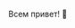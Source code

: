 Всем привет! 👋 

<!---
sVostoka/sVostoka is a ✨ special ✨ repository because its `README.md` (this file) appears on your GitHub profile.
You can click the Preview link to take a look at your changes.
--->

